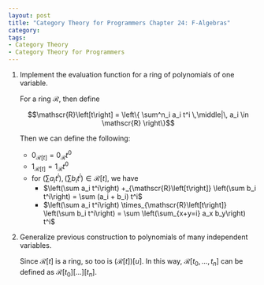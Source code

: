 ```yaml
---
layout: post
title: "Category Theory for Programmers Chapter 24: F-Algebras"
category:
tags:
- Category Theory
- Category Theory for Programmers
---
```


1. Implement the evaluation function for a ring of polynomials of one variable.

   For a ring $\mathscr{R}$, then define
   
   $$\mathscr{R}\left[t\right] = \left\{ \sum^n_i a_i t^i \,\middle|\, a_i \in \mathscr{R} \right\}$$
   
   Then we can define the following:
   - $0_{\mathscr{R}\left[t\right]} = 0_{\mathscr{R}} t^0$
   - $1_{\mathscr{R}\left[t\right]} = 1_{\mathscr{R}} t^0$
   - for $\left(\sum a_i t^i\right), \left(\sum b_i t^i\right) \in \mathscr{R}\left[t\right]$, we have
     - $\left(\sum a_i t^i\right) +_{\mathscr{R}\left[t\right]} \left(\sum b_i t^i\right) = \sum (a_i + b_i) t^i\$
     - $\left(\sum a_i t^i\right) \times_{\mathscr{R}\left[t\right]} \left(\sum b_i t^i\right) = \sum \left(\sum_{x+y=i} a_x b_y\right) t^i\$
   
2. Generalize previous construction to polynomials of many independent variables.

   Since $\mathscr{R}[t]$ is a ring, so too is $(\mathscr{R}[t])[u]$. In this way,
   $\mathscr{R}[t_0, ..., t_n]$ can be defined as $\mathscr{R}[t_0][...][t_n]$.
